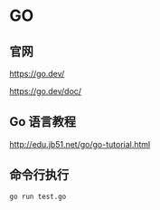 # GO

## 官网

https://go.dev/

https://go.dev/doc/

## Go 语言教程

http://edu.jb51.net/go/go-tutorial.html

## 命令行执行

```
go run test.go
```

